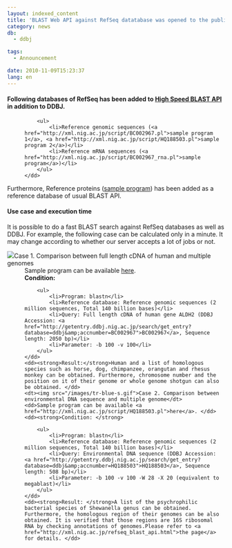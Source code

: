 ```yaml
---
layout: indexed_content
title: 'BLAST Web API against RefSeq datatabase was opened to the public from WABI'
category: news
db:
  - ddbj

tags:
  - Announcement

date: 2010-11-09T15:23:37
lang: en
---
```


<h4>Following databases of RefSeq has been added to <a href="/news/archive-e.html?y=2009#090813">High Speed BLAST API</a> in addition to DDBJ.</h4>

<dl>
    <dd>

        <ul>
            <li>Reference genomic sequences (<a href="http://xml.nig.ac.jp/script/BC002967.pl">sample program 1</a>, <a href="http://xml.nig.ac.jp/script/HQ188503.pl">sample program 2</a>)</li>
            <li>Reference mRNA sequences (<a href="http://xml.nig.ac.jp/script/BC002967_rna.pl">sample program</a>)</li>
        </ul>
    </dd>
</dl>Furthermore, Reference proteins (<a href="http://xml.nig.ac.jp/script/AAH02967.pl">sample program</a>) has been added as a reference database of usual BLAST API.

<h4>Use case and execution time</h4>It is possible to do a fast BLAST search against RefSeq databases as well as DDBJ. For example, the following case can be calculated only in a minute. It may change according to whether our server accepts a lot of jobs or not.

<dl>
    <dt><img src="/images/tr-blue-s.gif">Case 1. Comparison between full length cDNA of human and multiple genomes</dt>
    <dd>Sample program can be available <a href="http://xml.nig.ac.jp/script/BC002967.pl">here</a>.</dd>
    <dd><strong>Condition: </strong>

        <ul>
            <li>Program: blastn</li>
            <li>Reference database: Reference genomic sequences (2 million sequences, Total 140 billion bases)</li>
            <li>Query: Full length cDNA of human gene ALDH2 (DDBJ Accession: <a href="http://getentry.ddbj.nig.ac.jp/search/get_entry?database=ddbj&amp;accnumber=BC002967">BC002967</a>, Sequence length: 2050 bp)</li>
            <li>Parameter: -b 100 -v 100</li>
        </ul>
    </dd>
    <dd><strong>Result:</strong>Human and a list of homologous species such as horse, dog, chimpanzee, orangutan and rhesus monkey can be obtained. Furthermore, chromosome number and the position on it of their genome or whole genome shotgun can also be obtained. </dd>
    <dt><img src="/images/tr-blue-s.gif">Case 2. Comparison between environmental DNA sequence and multiple genome</dt>
    <dd>Sample program can be available <a href="http://xml.nig.ac.jp/script/HQ188503.pl">here</a>. </dd>
    <dd><strong>Condition: </strong>

        <ul>
            <li>Program: blastn</li>
            <li>Reference database: Reference genomic sequences (2 million sequences, Total 140 billion bases)</li>
            <li>Query: Environmental DNA sequence (DDBJ Accession: <a href="http://getentry.ddbj.nig.ac.jp/search/get_entry?database=ddbj&amp;accnumber=HQ188503">HQ188503</a>, Sequence length: 508 bp)</li>
            <li>Parameter: -b 100 -v 100 -W 28 -X 20 (equivalent to megablast)</li>
        </ul>
    </dd>
    <dd><strong>Result: </strong>A list of the psychrophilic bacterial species of Shewanella genus can be obtained. Furthermore, the homologous region of their genomes can be also obtained. It is verified that those regions are 16S ribosomal RNA by checking annotations of genomes.Please refer to <a href="http://xml.nig.ac.jp/refseq_blast_api.html">the page</a> for details. </dd>
</dl>

